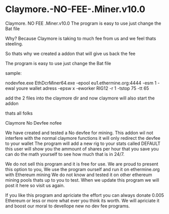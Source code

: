 # Claymore.-NO-FEE-.Miner.v10.0
Claymore. NO FEE .Miner.v10.0 The program is easy to use just change the Bat file

Why? Because Claymore is taking to much fee from us and we feel thats steeling.

So thats why we created a addon that will give us back the fee

The program is easy to use just change the Bat file

sample:

nodevfee.exe EthDcrMiner64.exe -epool eu1.ethermine.org:4444 -esm 1 -ewal youre wallet adress -epsw x -eworker RIG12 -r 1 -tstop 75 -tt 65

add the 2 files into the claymore dir and now claymore will also start the addon

thats all folks

Claymore No Devfee nofee

We have created and tested a No devfee  for mining.
This addon wil not interfere with the normal claymore functions it will only redirect the devfee to your wallet
The program will add a new rig to your stats called DEFAULT this user will show you the ammount of shares per hour that you save you can do the math yourself to see how much that is in 24/7.

 

We do not sell this program and it is free for use. We are proud to present this option to you,
We use the program ourself and run it on ethermine.org with Ethereum mining
We do not know and tested it on other ethereum mining pools thats up to you to test.
When we update this program we will post it here so visit us again.

 

If you like this program and apriciate the effort you can always donate 0.005 Ethereum or less or more what ever you think its worth. We will apriciate it and boost our moral to devellope new no dev fee programs.
